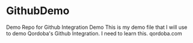 # GithubDemo
Demo Repo for Github Integration Demo
This is my demo file that I will use to demo Qordoba's Github Integration. I need to learn this.
qordoba.com
